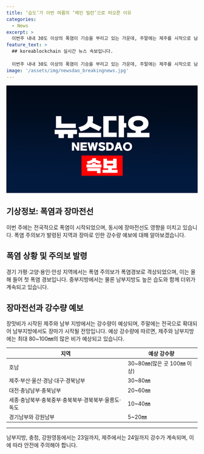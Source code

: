 ```yaml
---
title: ‘습도’가 이번 여름의 ‘메인 빌런’으로 떠오른 이유
categories:
  - News
excerpt: >
  이번주 내내 30도 이상의 폭염이 기승을 부리고 있는 가운데, 주말에는 제주를 시작으로 남부 지방에서 장맛비가 예고되고 있다. 기존의 더위는 소폭 누그러지겠지만 습기로 인해 여전히 불쾌한 체감 온도를 유지할 전망이다. 20일부터는 경기 가평·고양·용인·안성 지역에서는 폭염주의보가 폭염경보로 격상되었는데, 이는 올해 첫 폭염 경보다. 또한, 22일부터는 남부지방에도 장마가 시작되며, 예상 강수량은 제주·부산·울산·경남·대구·경북남부 지역에서 30~80mm로 예상되고 있다.
feature_text: >
  ## koreablockchain 실시간 뉴스 속보입니다.

  이번주 내내 30도 이상의 폭염이 기승을 부리고 있는 가운데, 주말에는 제주를 시작으로 남부 지방에서 장맛비가 예고되고 있다. 기존의 더위는 소폭 누그러지겠지만 습기로 인해 여전히 불쾌한 체감 온도를 유지할 전망이다. 20일부터는 경기 가평·고양·용인·안성 지역에서는 폭염주의보가 폭염경보로 격상되었는데, 이는 올해 첫 폭염 경보다. 또한, 22일부터는 남부지방에도 장마가 시작되며, 예상 강수량은 제주·부산·울산·경남·대구·경북남부 지역에서 30~80mm로 예상되고 있다.
image: '/assets/img/newsdao_breakingnews.jpg'
---
```


<p><img src="/assets/img/newsdao_breakingnews.jpg" alt="koreablockchain 속보" /></p>

<h2 data-ke-size="size26">기상정보: 폭염과 장마전선</h2>

<p data-ke-size="size16">이번 주에는 전국적으로 폭염이 시작되었으며, 동시에 장마전선도 영향을 미치고 있습니다. 폭염 주의보가 발령된 지역과 장마로 인한 강수량 예보에 대해 알아보겠습니다.</p>

<h2 data-ke-size="size24"><b>폭염 상황 및 주의보 발령</b></h2>

<p data-ke-size="size16">경기 가평·고양·용인·안성 지역에서는 폭염 주의보가 폭염경보로 격상되었으며, 이는 올해 들어 첫 폭염 경보입니다. 중부지방에서는 물론 남부지방도 높은 습도와 함께 더위가 계속되고 있습니다.</p>

<h2 data-ke-size="size24"><b>장마전선과 강수량 예보</b></h2>

<p data-ke-size="size16">장맛비가 시작된 제주와 남부 지방에서는 강수량이 예상되며, 주말에는 전국으로 확대되어 남부지방에서도 장마가 시작될 전망입니다. 예상 강수량에 따르면, 제주와 남부지방에는 최대 80~100㎜의 많은 비가 예상되고 있습니다.</p>

<table>
    <thead>
        <tr>
            <th>지역</th>
            <th>예상 강수량</th>
        </tr>
    </thead>
    <tbody>
        <tr>
            <td>호남</td>
            <td>30~80㎜(많은 곳 100㎜ 이상)</td>
        </tr>
        <tr>
            <td>제주·부산·울산·경남·대구·경북남부</td>
            <td>30~80㎜</td>
        </tr>
        <tr>
            <td>대전·충남남부·충북남부</td>
            <td>20~60㎜</td>
        </tr>
        <tr>
            <td>세종·충남북부·충북중부·충북북부·경북북부·울릉도·독도</td>
            <td>10~40㎜</td>
        </tr>
        <tr>
            <td>경기남부와 강원남부</td>
            <td>5~20㎜</td>
        </tr>
    </tbody>
</table>

<hr>

<p data-ke-size="size16">남부지방, 충청, 강원영동에서는 23일까지, 제주에서는 24일까지 강수가 계속되며, 이에 따라 안전에 주의해야 합니다.</p>

